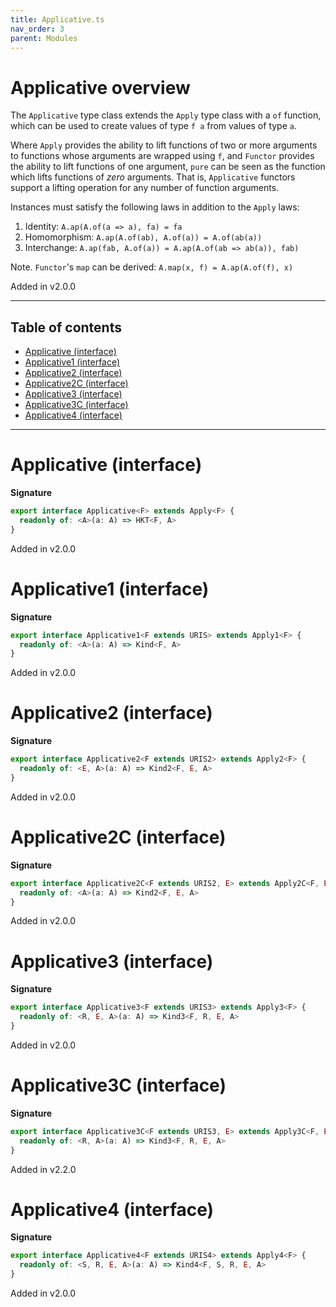 ```yaml
---
title: Applicative.ts
nav_order: 3
parent: Modules
---
```


# Applicative overview

The `Applicative` type class extends the `Apply` type class with a `of` function, which can be used to create values
of type `f a` from values of type `a`.

Where `Apply` provides the ability to lift functions of two or more arguments to functions whose arguments are
wrapped using `f`, and `Functor` provides the ability to lift functions of one argument, `pure` can be seen as the
function which lifts functions of _zero_ arguments. That is, `Applicative` functors support a lifting operation for
any number of function arguments.

Instances must satisfy the following laws in addition to the `Apply` laws:

1. Identity: `A.ap(A.of(a => a), fa) = fa`
2. Homomorphism: `A.ap(A.of(ab), A.of(a)) = A.of(ab(a))`
3. Interchange: `A.ap(fab, A.of(a)) = A.ap(A.of(ab => ab(a)), fab)`

Note. `Functor`'s `map` can be derived: `A.map(x, f) = A.ap(A.of(f), x)`

Added in v2.0.0

---

<h2 class="text-delta">Table of contents</h2>

- [Applicative (interface)](#applicative-interface)
- [Applicative1 (interface)](#applicative1-interface)
- [Applicative2 (interface)](#applicative2-interface)
- [Applicative2C (interface)](#applicative2c-interface)
- [Applicative3 (interface)](#applicative3-interface)
- [Applicative3C (interface)](#applicative3c-interface)
- [Applicative4 (interface)](#applicative4-interface)

---

# Applicative (interface)

**Signature**

```ts
export interface Applicative<F> extends Apply<F> {
  readonly of: <A>(a: A) => HKT<F, A>
}
```

Added in v2.0.0

# Applicative1 (interface)

**Signature**

```ts
export interface Applicative1<F extends URIS> extends Apply1<F> {
  readonly of: <A>(a: A) => Kind<F, A>
}
```

Added in v2.0.0

# Applicative2 (interface)

**Signature**

```ts
export interface Applicative2<F extends URIS2> extends Apply2<F> {
  readonly of: <E, A>(a: A) => Kind2<F, E, A>
}
```

Added in v2.0.0

# Applicative2C (interface)

**Signature**

```ts
export interface Applicative2C<F extends URIS2, E> extends Apply2C<F, E> {
  readonly of: <A>(a: A) => Kind2<F, E, A>
}
```

Added in v2.0.0

# Applicative3 (interface)

**Signature**

```ts
export interface Applicative3<F extends URIS3> extends Apply3<F> {
  readonly of: <R, E, A>(a: A) => Kind3<F, R, E, A>
}
```

Added in v2.0.0

# Applicative3C (interface)

**Signature**

```ts
export interface Applicative3C<F extends URIS3, E> extends Apply3C<F, E> {
  readonly of: <R, A>(a: A) => Kind3<F, R, E, A>
}
```

Added in v2.2.0

# Applicative4 (interface)

**Signature**

```ts
export interface Applicative4<F extends URIS4> extends Apply4<F> {
  readonly of: <S, R, E, A>(a: A) => Kind4<F, S, R, E, A>
}
```

Added in v2.0.0
